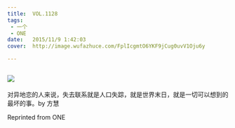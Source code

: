```yaml
---
title:	VOL.1128
tags:
 - 一个
 - ONE
date:	2015/11/9 1:42:03
cover:	http://image.wufazhuce.com/FplIcgmtO6YKF9jCug0uvV1Oju6y

---
```

![](http://image.wufazhuce.com/FplIcgmtO6YKF9jCug0uvV1Oju6y)
---

对异地恋的人来说，失去联系就是人口失踪，就是世界末日，就是一切可以想到的最坏的事。by 方慧
 
Reprinted from ONE
